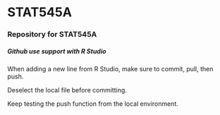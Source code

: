 # STAT545A
<h3>Repository for STAT545A</h3>

<h5> Github use support with R Studio </h5>
<p>When adding a new line from R Studio, make sure to commit, pull, then push.</p>

<p>Deselect the local file before committing.</p>

<p>Keep testing the push function from the local environment.</p>

